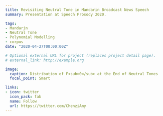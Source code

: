 ```yaml
---
title: Revisiting Neutral Tone in Mandarin Broadcast News Speech
summary: Presentation at Speech Prosody 2020.

tags:
- Mandarin
- Neutral Tone
- Polynomial Modelling
- corpus
date: "2020-04-27T00:00:00Z"

# Optional external URL for project (replaces project detail page).
# external_link: http://example.org

image:
  caption: Distribution of F<sub>0</sub> at the End of Neutral Tones
  focal_point: Smart

links:
- icon: twitter
  icon_pack: fab
  name: Follow
  url: https://twitter.com/ChenziAmy
---
```

